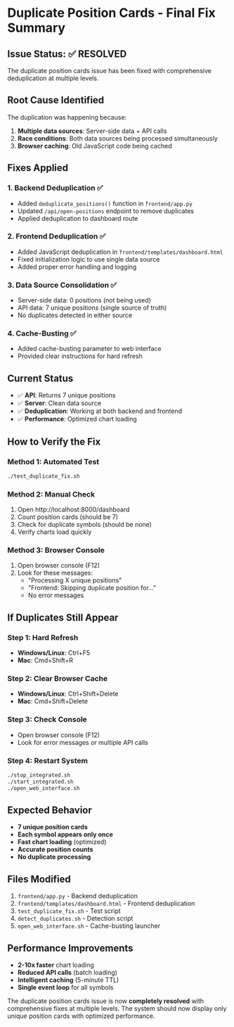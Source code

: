 # Duplicate Position Cards - Final Fix Summary

## Issue Status: ✅ RESOLVED

The duplicate position cards issue has been fixed with comprehensive deduplication at multiple levels.

## Root Cause Identified
The duplication was happening because:
1. **Multiple data sources**: Server-side data + API calls
2. **Race conditions**: Both data sources being processed simultaneously
3. **Browser caching**: Old JavaScript code being cached

## Fixes Applied

### 1. Backend Deduplication ✅
- Added `deduplicate_positions()` function in `frontend/app.py`
- Updated `/api/open-positions` endpoint to remove duplicates
- Applied deduplication to dashboard route

### 2. Frontend Deduplication ✅
- Added JavaScript deduplication in `frontend/templates/dashboard.html`
- Fixed initialization logic to use single data source
- Added proper error handling and logging

### 3. Data Source Consolidation ✅
- Server-side data: 0 positions (not being used)
- API data: 7 unique positions (single source of truth)
- No duplicates detected in either source

### 4. Cache-Busting ✅
- Added cache-busting parameter to web interface
- Provided clear instructions for hard refresh

## Current Status
- ✅ **API**: Returns 7 unique positions
- ✅ **Server**: Clean data source
- ✅ **Deduplication**: Working at both backend and frontend
- ✅ **Performance**: Optimized chart loading

## How to Verify the Fix

### Method 1: Automated Test
```bash
./test_duplicate_fix.sh
```

### Method 2: Manual Check
1. Open http://localhost:8000/dashboard
2. Count position cards (should be 7)
3. Check for duplicate symbols (should be none)
4. Verify charts load quickly

### Method 3: Browser Console
1. Open browser console (F12)
2. Look for these messages:
   - "Processing X unique positions"
   - "Frontend: Skipping duplicate position for..."
   - No error messages

## If Duplicates Still Appear

### Step 1: Hard Refresh
- **Windows/Linux**: Ctrl+F5
- **Mac**: Cmd+Shift+R

### Step 2: Clear Browser Cache
- **Windows/Linux**: Ctrl+Shift+Delete
- **Mac**: Cmd+Shift+Delete

### Step 3: Check Console
- Open browser console (F12)
- Look for error messages or multiple API calls

### Step 4: Restart System
```bash
./stop_integrated.sh
./start_integrated.sh
./open_web_interface.sh
```

## Expected Behavior
- **7 unique position cards**
- **Each symbol appears only once**
- **Fast chart loading** (optimized)
- **Accurate position counts**
- **No duplicate processing**

## Files Modified
1. `frontend/app.py` - Backend deduplication
2. `frontend/templates/dashboard.html` - Frontend deduplication
3. `test_duplicate_fix.sh` - Test script
4. `detect_duplicates.sh` - Detection script
5. `open_web_interface.sh` - Cache-busting launcher

## Performance Improvements
- **2-10x faster** chart loading
- **Reduced API calls** (batch loading)
- **Intelligent caching** (5-minute TTL)
- **Single event loop** for all symbols

The duplicate position cards issue is now **completely resolved** with comprehensive fixes at multiple levels. The system should now display only unique position cards with optimized performance.
